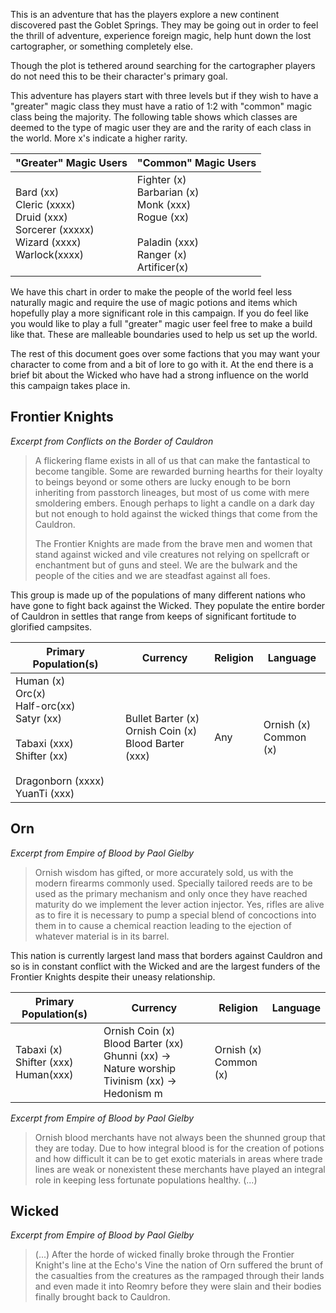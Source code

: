 This is an adventure that has the players explore a new continent discovered past the Goblet Springs. They may be going out in order to feel the thrill of adventure, experience foreign magic, help hunt down the lost cartographer, or something completely else. 

Though the plot is tethered around searching for the cartographer players do not need this to be their character's primary goal.

This adventure has players start with three levels but if they wish to have a "greater" magic class they must have a ratio of 1:2 with "common" magic class being the majority. The following table shows which classes are deemed to the type of magic user they are and the rarity of each class in the world. More x's indicate a higher rarity. 

| "Greater" Magic Users                                                                           | "Common" Magic Users                                                                                        |
| ----------------------------------------------------------------------------------------------- | ----------------------------------------------------------------------------------------------------------- |
| Bard (xx)<br>Cleric (xxxx)<br>Druid (xxx)<br>Sorcerer (xxxxx)<br>Wizard (xxxx)<br>Warlock(xxxx) | Fighter (x)<br>Barbarian (x)<br>Monk (xxx)<br>Rogue (xx)<br><br>Paladin (xxx)<br>Ranger (x)<br>Artificer(x) |

We have this chart in order to make the people of the world feel less naturally magic and require the use of magic potions and items which hopefully play a more significant role in this campaign. If you do feel like you would like to play a full "greater" magic user feel free to make a build like that. These are malleable boundaries used to help us set up the world. 

The rest of this document goes over some factions that you may want your character to come from and a bit of lore to go with it. At the end there is a brief bit about the Wicked who have had a strong influence on the world this campaign takes place in. 

## Frontier Knights

*Excerpt from Conflicts on the Border of Cauldron*
> A flickering flame exists in all of us that can make the fantastical to become tangible. Some are rewarded burning hearths for their loyalty to beings beyond or some others are lucky enough to be born inheriting from passtorch lineages, but most of us come with mere smoldering embers. Enough perhaps to light a candle on a dark day but not enough to hold against the wicked things that come from the Cauldron. 
> 
> The Frontier Knights are made from the brave men and women that stand against wicked and vile creatures not relying on spellcraft or enchantment but of guns and steel. We are the bulwark and the people of the cities and we are steadfast against all foes.

This group is made up of the populations of many different nations who have gone to fight back against the Wicked. They populate the entire border of Cauldron in settles that range from keeps of significant fortitude to glorified campsites. 

| Primary Population(s)                                                                                                          | Currency                                                   | Religion | Language                     |
| ------------------------------------------------------------------------------------------------------------------------------ | ---------------------------------------------------------- | -------- | ---------------------------- |
| Human (x)<br>Orc(x)<br>Half-orc(xx)<br>Satyr (xx)<br><br>Tabaxi (xxx)<br>Shifter (xx)<br><br>Dragonborn (xxxx)<br>YuanTi (xxx) | Bullet Barter (x)<br>Ornish Coin (x)<br>Blood Barter (xxx) | Any      | Ornish (x)<br>Common (x)<br> |

## Orn

*Excerpt from Empire of Blood by Paol Gielby*
> Ornish wisdom has gifted, or more accurately sold, us with the modern firearms commonly used. Specially tailored reeds are to be used as the primary mechanism and only once they have reached maturity do we implement the lever action injector. Yes, rifles are alive as to fire it is necessary to pump a special blend of concoctions into them in to cause a chemical reaction leading to the ejection of whatever material is in its barrel. 

This nation is currently largest land mass that borders against Cauldron and so is in constant conflict with the Wicked and are the largest funders of the Frontier Knights despite their uneasy relationship. 

| Primary Population(s)                     | Currency                             | Religion                                                     | Language                     |
| ----------------------------------------- | ------------------------------------ | ----------------------------------------------------------- | ---------------------------- |
| Tabaxi (x)<br>Shifter (xxx)<br>Human(xxx) | Ornish Coin (x)<br>Blood Barter (xx) Ghunni (xx) -> Nature worship<br>Tivinism (xx) -> Hedonism  m  | Ornish (x)<br>Common (x)<br> |

*Excerpt from Empire of Blood by Paol Gielby*
> Ornish blood merchants have not always been the shunned group that they are today. Due to how integral blood is for the creation of potions and how difficult it can be to get exotic materials in areas where trade lines are weak or nonexistent these merchants have played an integral role in keeping less fortunate populations healthy. (...)

## Wicked 

*Excerpt from Empire of Blood by Paol Gielby*
> (...) After the horde of wicked finally broke through the Frontier Knight's line at the Echo's Vine the nation of Orn suffered the brunt of the casualties from the creatures as the rampaged through their lands and even made it into Reomry before they were slain and their bodies finally brought back to Cauldron. 